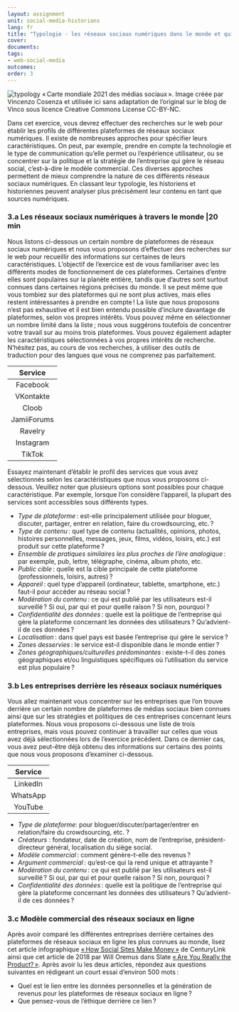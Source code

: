 ```yaml
---
layout: assignment
unit: social-media-historians
lang: fr
title: "Typologie - les réseaux sociaux numériques dans le monde et qui se profile derrière"
cover:
documents:
tags:
- web-social-media
outcomes:
order: 3
---
```

![typology](../../../assets/images/social-media/typology.png)
«&#x202F;Carte mondiale 2021 des médias sociaux&#x202F;». Image créée par Vincenzo Cosenza et utilisée ici sans adaptation de l’original sur le blog de Vinco sous licence Creative Commons License CC-BY-NC.

Dans cet exercice, vous devrez effectuer des recherches sur le web pour établir les profils de différentes plateformes de réseaux sociaux numériques. Il existe de nombreuses approches pour spécifier leurs caractéristiques. On peut, par exemple, prendre en compte la technologie et le type de communication qu’elle permet ou l’expérience utilisateur, ou se concentrer sur la politique et la stratégie de l’entreprise qui gère le réseau social, c’est-à-dire le modèle commercial. Ces diverses approches permettent de mieux comprendre la nature de ces différents réseaux sociaux numériques. En classant leur typologie, les historiens et historiennes peuvent analyser plus précisément leur contenu en tant que sources numériques.


<!-- more -->
<!-- briefing-student -->

### 3.a Les réseaux sociaux numériques à travers le monde |20 min

<!-- section-contents -->

Nous listons ci-dessous un certain nombre de plateformes de réseaux sociaux numériques et nous vous proposons d’effectuer des recherches sur le web pour recueillir des informations sur certaines de leurs caractéristiques. L’objectif de l’exercice est de vous familiariser avec les différents modes de fonctionnement de ces plateformes. Certaines d’entre elles sont populaires sur la planète entière, tandis que d’autres sont surtout connues dans certaines régions précises du monde. Il se peut même que vous tombiez sur des plateformes qui ne sont plus actives, mais elles restent intéressantes à prendre en compte&#x202F;! La liste que nous proposons n’est pas exhaustive et il est bien entendu possible d’inclure davantage de plateformes, selon vos propres intérêts. Vous pouvez même en sélectionner un nombre limité dans la liste&#x202F;; nous vous suggérons toutefois de concentrer votre travail sur au moins trois plateformes. Vous pouvez également adapter les caractéristiques sélectionnées à vos propres intérêts de recherche. N’hésitez pas, au cours de vos recherches, à utiliser des outils de traduction pour des langues que vous ne comprenez pas parfaitement.

| Service |
|:--------:|
| Facebook	|
| VKontakte |
| Cloob |
| JamiiForums | 
| Ravelry | 
| Instagram |
| TikTok |


Essayez maintenant d’établir le profil des services que vous avez sélectionnés selon les caractéristiques que nous vous proposons ci-dessous. Veuillez noter que plusieurs options sont possibles pour chaque caractéristique. Par exemple, lorsque l’on considère l’appareil, la plupart des services sont accessibles sous différents types.
- *Type de plateforme*&#x202F;: est-elle principalement utilisée pour bloguer, discuter, partager, entrer en relation, faire du crowdsourcing, etc.&#x202F;?
- *Type de contenu*&#x202F;: quel type de contenu (actualités, opinions, photos, histoires personnelles, messages, jeux, films, vidéos, loisirs, etc.) est produit sur cette plateforme&#x202F;?
- *Ensemble de pratiques similaires les plus proches de l’ère analogique*&#x202F;: par exemple, pub, lettre, télégraphe, cinéma, album photo, etc.
- *Public cible*&#x202F;: quelle est la cible principale de cette plateforme (professionnels, loisirs, autres)&#x202F;?
- *Appareil*&#x202F;: quel type d’appareil (ordinateur, tablette, smartphone, etc.) faut-il pour accéder au réseau social&#x202F;?
- *Modération du contenu*&#x202F;: ce qui est publié par les utilisateurs est-il surveillé&#x202F;? Si oui, par qui et pour quelle raison&#x202F;? Si non, pourquoi&#x202F;?
- *Confidentialité des données*&#x202F;: quelle est la politique de l’entreprise qui gère la plateforme concernant les données des utilisateurs&#x202F;? Qu’advient-il de ces données&#x202F;?
- *Localisation*&#x202F;: dans quel pays est basée l’entreprise qui gère le service&#x202F;?
- *Zones desservies*&#x202F;: le service est-il disponible dans le monde entier&#x202F;?
- *Zones géographiques/culturelles prédominantes*&#x202F;: existe-t-il des zones géographiques et/ou linguistiques spécifiques où l’utilisation du service est plus populaire&#x202F;?



<!-- section -->

### 3.b Les entreprises derrière les réseaux sociaux numériques
<!-- section-contents -->

Vous allez maintenant vous concentrer sur les entreprises que l’on trouve derrière un certain nombre de plateformes de médias sociaux bien connues ainsi que sur les stratégies et politiques de ces entreprises concernant leurs plateformes. Nous vous proposons ci-dessous une liste de trois entreprises, mais vous pouvez continuer à travailler sur celles que vous avez déjà sélectionnées lors de l’exercice précédent. Dans ce dernier cas, vous avez peut-être déjà obtenu des informations sur certains des points que nous vous proposons d’examiner ci-dessous.

| Service |  
|:--------:|
| LinkedIn |
| WhatsApp |
| YouTube |

- *Type de plateforme*: pour bloguer/discuter/partager/entrer en relation/faire du crowdsourcing, etc. ?
- *Créateurs* : fondateur, date de création, nom de l’entreprise, président-directeur général, localisation du siège social.
- *Modèle commercial*&#x202F;: comment génère-t-elle des revenus&#x202F;?
- *Argument commercial*&#x202F;: qu’est-ce qui la rend unique et attrayante&#x202F;?
- *Modération du contenu*&#x202F;: ce qui est publié par les utilisateurs est-il surveillé&#x202F;? Si oui, par qui et pour quelle raison&#x202F;? Si non, pourquoi&#x202F;?
- *Confidentialité des données*&#x202F;: quelle est la politique de l’entreprise qui gère la plateforme concernant les données des utilisateurs&#x202F;? Qu’advient-il de ces données&#x202F;?


<!-- section -->

### 3.c Modèle commercial des réseaux sociaux en ligne
<!-- section-contents -->

Après avoir comparé les différentes entreprises derrière certaines des plateformes de réseaux sociaux en ligne les plus connues au monde, lisez cet article infographique [«&#x202F;How Social Sites Make Money&#x202F;»](https://www.getcenturylink.com/how-social-sites-make-money) de CenturyLink ainsi que cet article de 2018 par Will Oremus dans Slate [«&#x202F;Are You Really the Product?&#x202F;»](https://slate.com/technology/2018/04/are-you-really-facebooks-product-the-history-of-a-dangerous-idea.html). Après avoir lu les deux articles, répondez aux questions suivantes en rédigeant un court essai d’environ 500 mots&#x202F;:
- Quel est le lien entre les données personnelles et la génération de revenus pour les plateformes de réseaux sociaux en ligne&#x202F;?
- Que pensez-vous de l’éthique derrière ce lien&#x202F;?


<!-- briefing-teacher -->
